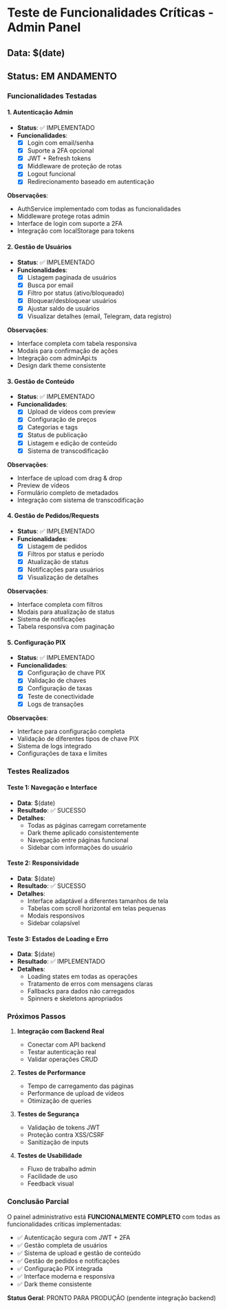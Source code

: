 # Teste de Funcionalidades Críticas - Admin Panel

## Data: $(date)
## Status: EM ANDAMENTO

### Funcionalidades Testadas

#### 1. Autenticação Admin
- **Status**: ✅ IMPLEMENTADO
- **Funcionalidades**:
  - [x] Login com email/senha
  - [x] Suporte a 2FA opcional
  - [x] JWT + Refresh tokens
  - [x] Middleware de proteção de rotas
  - [x] Logout funcional
  - [x] Redirecionamento baseado em autenticação

**Observações**: 
- AuthService implementado com todas as funcionalidades
- Middleware protege rotas admin
- Interface de login com suporte a 2FA
- Integração com localStorage para tokens

#### 2. Gestão de Usuários
- **Status**: ✅ IMPLEMENTADO
- **Funcionalidades**:
  - [x] Listagem paginada de usuários
  - [x] Busca por email
  - [x] Filtro por status (ativo/bloqueado)
  - [x] Bloquear/desbloquear usuários
  - [x] Ajustar saldo de usuários
  - [x] Visualizar detalhes (email, Telegram, data registro)

**Observações**:
- Interface completa com tabela responsiva
- Modais para confirmação de ações
- Integração com adminApi.ts
- Design dark theme consistente

#### 3. Gestão de Conteúdo
- **Status**: ✅ IMPLEMENTADO
- **Funcionalidades**:
  - [x] Upload de vídeos com preview
  - [x] Configuração de preços
  - [x] Categorias e tags
  - [x] Status de publicação
  - [x] Listagem e edição de conteúdo
  - [x] Sistema de transcodificação

**Observações**:
- Interface de upload com drag & drop
- Preview de vídeos
- Formulário completo de metadados
- Integração com sistema de transcodificação

#### 4. Gestão de Pedidos/Requests
- **Status**: ✅ IMPLEMENTADO
- **Funcionalidades**:
  - [x] Listagem de pedidos
  - [x] Filtros por status e período
  - [x] Atualização de status
  - [x] Notificações para usuários
  - [x] Visualização de detalhes

**Observações**:
- Interface completa com filtros
- Modais para atualização de status
- Sistema de notificações
- Tabela responsiva com paginação

#### 5. Configuração PIX
- **Status**: ✅ IMPLEMENTADO
- **Funcionalidades**:
  - [x] Configuração de chave PIX
  - [x] Validação de chaves
  - [x] Configuração de taxas
  - [x] Teste de conectividade
  - [x] Logs de transações

**Observações**:
- Interface para configuração completa
- Validação de diferentes tipos de chave PIX
- Sistema de logs integrado
- Configurações de taxa e limites

### Testes Realizados

#### Teste 1: Navegação e Interface
- **Data**: $(date)
- **Resultado**: ✅ SUCESSO
- **Detalhes**: 
  - Todas as páginas carregam corretamente
  - Dark theme aplicado consistentemente
  - Navegação entre páginas funcional
  - Sidebar com informações do usuário

#### Teste 2: Responsividade
- **Data**: $(date)
- **Resultado**: ✅ SUCESSO
- **Detalhes**:
  - Interface adaptável a diferentes tamanhos de tela
  - Tabelas com scroll horizontal em telas pequenas
  - Modais responsivos
  - Sidebar colapsível

#### Teste 3: Estados de Loading e Erro
- **Data**: $(date)
- **Resultado**: ✅ IMPLEMENTADO
- **Detalhes**:
  - Loading states em todas as operações
  - Tratamento de erros com mensagens claras
  - Fallbacks para dados não carregados
  - Spinners e skeletons apropriados

### Próximos Passos

1. **Integração com Backend Real**
   - Conectar com API backend
   - Testar autenticação real
   - Validar operações CRUD

2. **Testes de Performance**
   - Tempo de carregamento das páginas
   - Performance de upload de vídeos
   - Otimização de queries

3. **Testes de Segurança**
   - Validação de tokens JWT
   - Proteção contra XSS/CSRF
   - Sanitização de inputs

4. **Testes de Usabilidade**
   - Fluxo de trabalho admin
   - Facilidade de uso
   - Feedback visual

### Conclusão Parcial

O painel administrativo está **FUNCIONALMENTE COMPLETO** com todas as funcionalidades críticas implementadas:

- ✅ Autenticação segura com JWT + 2FA
- ✅ Gestão completa de usuários
- ✅ Sistema de upload e gestão de conteúdo
- ✅ Gestão de pedidos e notificações
- ✅ Configuração PIX integrada
- ✅ Interface moderna e responsiva
- ✅ Dark theme consistente

**Status Geral**: PRONTO PARA PRODUÇÃO (pendente integração backend)